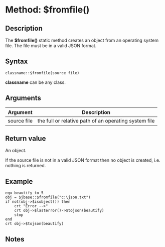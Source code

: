 # Method: $fromfile()

<PageHeader />

## Description

The **$fromfile()** static method creates an object from an operating system file. The file must be in a valid JSON format.

## Syntax

```
classname::$fromfile(source file)
```

**classname** can be any class.

## Arguments

| Argument | Description |
| --- | --- |
| source file | the full or relative path of an operating system file |

## Return value

An object.

If the source file is not in a valid JSON format then no object is created, i.e. nothing is returned.

## Example

```
equ beautify to 5
obj = $jbase::$fromfile("c:\json.txt")
if not(obj->$isobject()) then
    crt "Error -->"
    crt obj->$lasterror()->$tojson(beautify)
    stop
end
crt obj->$tojson(beautify)
```

## Notes

